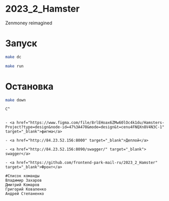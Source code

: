 # 2023_2_Hamster
Zenmoney reimagined

# Запуск
```bash
make dc

make run
```

# Остановка
```bash
make down

C^
```

```

- <a href="https://www.figma.com/file/8rlEHoax6ZMw60lOc4k1du/Hamsters-Project?type=design&node-id=47%3A470&mode=design&t=cenu4FNQXn8V4N3C-1" target="_blank">фигма</a>

- <a href="http://84.23.52.156:8000" target="_blank">Деплой</a>

- <a href="http://84.23.52.156:8090/swagger/" target="_blank"> swagger</a>

- <a href="https://github.com/frontend-park-mail-ru/2023_2_Hamster" target="_blank">Фронт</a>

```

```
#Список команды
Владимир Захаров
Дмитрий Комаров
Григорий Коваленко
Андрей Степаненко
```
